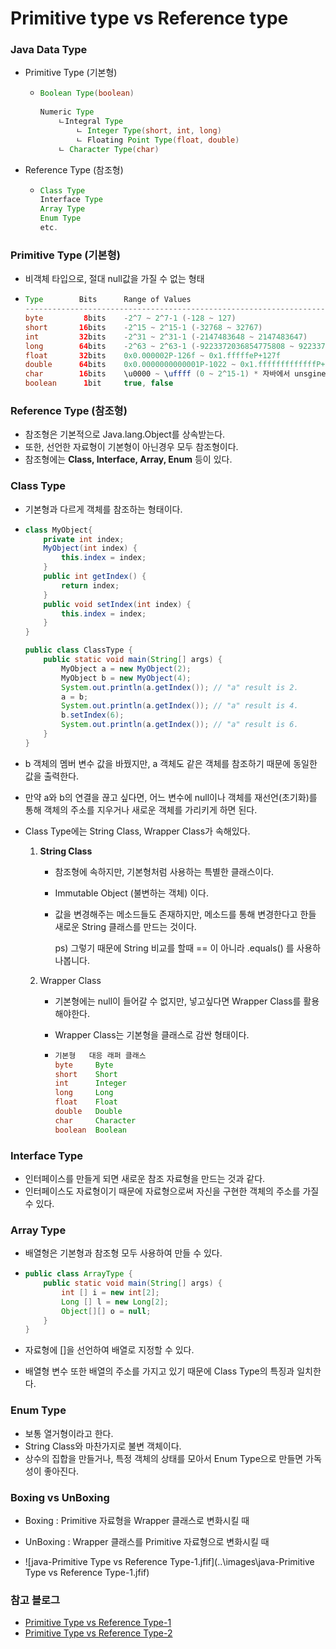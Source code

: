 # Primitive type vs Reference type



### Java Data Type

- Primitive Type (기본형)

  - ``` java
    Boolean Type(boolean)
        
    Numeric Type
    	ㄴIntegral Type
    		ㄴ Integer Type(short, int, long)
        	ㄴ Floating Point Type(float, double)
    	ㄴ Character Type(char)
    ```

- Reference Type (참조형)

  - ```java
    Class Type
    Interface Type
    Array Type
    Enum Type
    etc.
    ```



### Primitive Type (기본형)

- 비객체 타입으로, 절대 null값을 가질 수 없는 형태

- ``` java
  Type        Bits      Range of Values
  ----------------------------------------------------------------------------------------
  byte         8bits    -2^7 ~ 2^7-1 (-128 ~ 127)
  short       16bits    -2^15 ~ 2^15-1 (-32768 ~ 32767)
  int         32bits    -2^31 ~ 2^31-1 (-2147483648 ~ 2147483647)
  long        64bits    -2^63 ~ 2^63-1 (-9223372036854775808 ~ 9223372036854775807)
  float       32bits    0x0.000002P-126f ~ 0x1.fffffeP+127f
  double      64bits    0x0.0000000000001P-1022 ~ 0x1.fffffffffffffP+1023  
  char        16bits    \u0000 ~ \uffff (0 ~ 2^15-1) * 자바에서 unsgined로 동작하는 자료형
  boolean      1bit     true, false
  ```



### Reference Type (참조형)

- 참조형은 기본적으로 Java.lang.Object를 상속받는다.
- 또한, 선언한 자료형이 기본형이 아닌경우 모두 참조형이다.
- 참조형에는 **Class, Interface, Array, Enum** 등이 있다.



### Class Type

- 기본형과 다르게 객체를 참조하는 형태이다.

- ``` java
  class MyObject{
      private int index;
      MyObject(int index) {
          this.index = index;
      }
      public int getIndex() {
          return index;
      }
      public void setIndex(int index) {
          this.index = index;
      }
  }
  
  public class ClassType {
      public static void main(String[] args) {
          MyObject a = new MyObject(2);
          MyObject b = new MyObject(4);
          System.out.println(a.getIndex()); // "a" result is 2.
          a = b;
          System.out.println(a.getIndex()); // "a" result is 4.
          b.setIndex(6);
          System.out.println(a.getIndex()); // "a" result is 6.
      }
  }
  ```

- b 객체의 멤버 변수 값을 바꿨지만, a 객체도 같은 객체를 참조하기 때문에 동일한 값을 출력한다.

- 만약 a와 b의 연결을 끊고 싶다면, 어느 변수에 null이나 객체를 재선언(초기화)를 통해 객체의 주소를 지우거나 새로운 객체를 가리키게 하면 된다.

- Class Type에는 String Class, Wrapper Class가 속해있다.

  1. **String Class**

     - 참조형에 속하지만, 기본형처럼 사용하는 특별한 클래스이다.

     - Immutable Object (불변하는 객체) 이다.

     - 값을 변경해주는 메소드들도 존재하지만, 메소드를 통해 변경한다고 한들 새로운 String 클래스를 만드는 것이다.

       ps) 그렇기 때문에 String 비교를 할때 == 이 아니라 .equals() 를 사용하나봅니다.

  2. Wrapper Class

     - 기본형에는 null이 들어갈 수 없지만, 넣고싶다면 Wrapper Class를 활용해야한다.

     - Wrapper Class는 기본형을 클래스로 감싼 형태이다.

     - ```java
       기본형   대응 래퍼 클래스
       byte     Byte
       short    Short
       int      Integer
       long     Long
       float    Float
       double   Double
       char     Character
       boolean  Boolean
       ```



### Interface Type

- 인터페이스를 만들게 되면 새로운 참조 자료형을 만드는 것과 같다.
- 인터페이스도 자료형이기 때문에 자료형으로써 자신을 구현한 객체의 주소를 가질 수 있다.



### Array Type

- 배열형은 기본형과 참조형 모두 사용하여 만들 수 있다.

- ```java
  public class ArrayType {
      public static void main(String[] args) {
          int [] i = new int[2];
          Long [] l = new Long[2];
          Object[][] o = null;
      }
  }
  ```

- 자료형에 []을 선언하여 배열로 지정할 수 있다.

- 배열형 변수 또한 배열의 주소를 가지고 있기 때문에 Class Type의 특징과 일치한다.



### Enum Type

- 보통 열거형이라고 한다.
- String Class와 마찬가지로 불변 객체이다.
- 상수의 집합을 만들거나, 특정 객체의 상태를 모아서 Enum Type으로 만들면 가독성이 좋아진다.



### Boxing vs UnBoxing

- Boxing : Primitive 자료형을 Wrapper 클래스로 변화시킬 때
- UnBoxing : Wrapper 클래스를 Primitive 자료형으로 변화시킬 때

-  ![java-Primitive Type vs Reference Type-1.jfif](..\images\java-Primitive Type vs Reference Type-1.jfif) 



### 참고 블로그

- [Primitive Type vs Reference Type-1](https://beomseok95.tistory.com/220)
- [Primitive Type vs Reference Type-2](https://bangu4.tistory.com/32)

